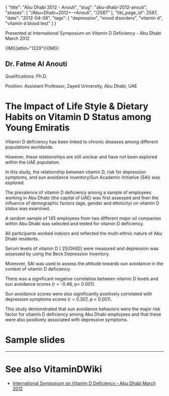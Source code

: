 {
    "title": "Abu Dhabi 2012 - Anouti",
    "slug": "abu-dhabi-2012-anouti",
    "aliases": [
        "/Abu+Dhabi+2012+-+Anouti",
        "/2587"
    ],
    "tiki_page_id": 2587,
    "date": "2012-04-08",
    "tags": [
        "depression",
        "mood disorders",
        "vitamin d",
        "vitamin d blood test"
    ]
}


Presented at International Symposium on Vitamin D Deficiency - Abu Dhabi March 2012

{IMG(attId="1229")}{IMG}

## Dr. Fatme Al Anouti

Qualifications: Ph.D.

Position: Assistant Professor, Zayed University, Abu Dhabi, UAE

# The Impact of Life Style & Dietary Habits on Vitamin D Status among Young Emiratis

Vitamin D deficiency has been linked to chronic diseases among different populations worldwide. 

However, these relationships are still unclear and have not been explored within the UAE population.   

In this study, the relationship between vitamin D, risk for depression symptoms, and sun avoidance inventory/Sun Academic Initiative (SAI) was explored. 

The prevalence of vitamin D deficiency among a sample of employees working in Abu Dhabi (the capital of UAE) was first assessed and then the influence of demographic factors (age, gender and ethnicity) on vitamin D status was examined. 

A random sample of 145 employees from two different major oil companies within Abu Dhabi was selected and tested for vitamin D deficiency. 

All participants worked indoors and reflected the multi-ethnic nature of Abu Dhabi residents. 

Serum levels of vitamin D <span>[ 25(OH)D]</span> were measured and depression was assessed by  using the Beck Depression Inventory. 

Moreover, SAI was used to assess the attitude towards sun avoidance in the context of vitamin D deficiency. 

There was a significant negative correlation between vitamin D levels and sun avoidance scores (r = -0.46, p< 0.001). 

Sun avoidance scores were also significantly positively correlated with depression symptoms scores (r = 0.307, p < 0.001). 

This study demonstrated that sun avoidance behaviors were the major risk factor for vitamin D deficiency among Abu Dhabi employees and that these were also positively associated with depressive symptoms. 

# Sample slides

- - - - - 

# See also VitaminDWiki

* [International Symposium on Vitamin D Deficiency - Abu Dhabi March 2012](/posts/international-symposium-on-vitamin-d-deficiency-abu-dhabi)